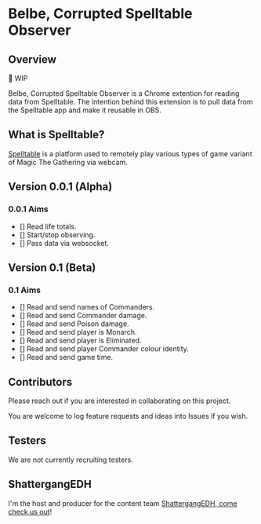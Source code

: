 
# Belbe, Corrupted Spelltable Observer

## Overview

🚧 WIP

Belbe, Corrupted Spelltable Observer is a Chrome extention for reading data from Spelltable.
The intention behind this extension is to pull data from the Spelltable app and make it reusable in OBS.

## What is Spelltable?

[Spelltable](https://spelltable.wizards.com/) is a platform used to remotely play various types of game variant of Magic The Gathering via webcam.

## Version 0.0.1 (Alpha)

### 0.0.1 Aims

- [] Read life totals.
- [] Start/stop observing.
- [] Pass data via websocket.

## Version 0.1 (Beta)

### 0.1 Aims

- [] Read and send names of Commanders.
- [] Read and send Commander damage.
- [] Read and send Poison damage.
- [] Read and send player is Monarch.
- [] Read and send player is Eliminated.
- [] Read and send player  Commander colour identity.
- [] Read and send game time.

## Contributors

Please reach out if you are interested in collaborating on this project.

You are welcome to log feature requests and ideas into Issues if you wish.

## Testers

We are not currently recruiting testers.

## ShattergangEDH

I'm the host and producer for the content team [ShattergangEDH, come check us out](http://shattergang.com/)!

